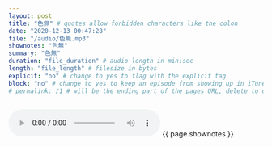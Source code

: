 ```yaml
---
layout: post
title: "色無" # quotes allow forbidden characters like the colon
date: "2020-12-13 00:47:28"
file: "/audio/色無.mp3"
shownotes: "色無"
summary: "色無"
duration: "file_duration" # audio length in min:sec
length: "file_length" # filesize in bytes
explicit: "no" # change to yes to flag with the explicit tag
block: "no" # change to yes to keep an episode from showing up in iTunes
# permalink: /1 # will be the ending part of the pages URL, delete to default to the title
---
```


<audio controls>
<source src="{{site.url}}{{site.baseurl}}{{ page.file }}" type="audio/x-mp3">
Your browser does not support the audio element.
</audio>
{{ page.shownotes }}
